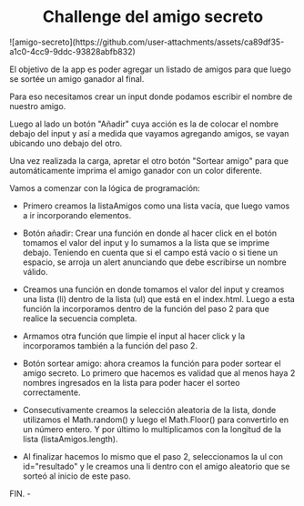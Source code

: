 <h1 align="center">Challenge del amigo secreto</h1>
![amigo-secreto](https://github.com/user-attachments/assets/ca89df35-a1c0-4cc9-9ddc-93828abfb832)

El objetivo de la app es poder agregar un listado de amigos para que luego se sortée un amigo ganador al final.

Para eso necesitamos crear un input donde podamos escribir el nombre de nuestro amigo.

Luego al lado un botón "Añadir" cuya acción es la de colocar el nombre debajo del input y así a medida que vayamos agregando amigos, se vayan ubicando uno debajo del otro.

Una vez realizada la carga, apretar el otro botón "Sortear amigo" para que automáticamente imprima el amigo ganador con un color diferente.

Vamos a comenzar con la lógica de programación:

- Primero creamos la listaAmigos como una lista vacía, que luego vamos a ir incorporando elementos.

- Botón añadir: Crear una función en donde al hacer click en el botón tomamos el valor del input y lo sumamos a la lista que se imprime debajo. Teniendo en cuenta que si el campo está vacío o si tiene un espacio, se arroja un alert anunciando que debe escribirse un nombre válido.

- Creamos una función en donde tomamos el valor del input y creamos una lista (li) dentro de la lista (ul) que está en el index.html. Luego a esta función la incorporamos dentro de la función del paso 2 para que realice la secuencia completa.

- Armamos otra función que limpie el input al hacer click y la incorporamos también a la función del paso 2.

- Botón sortear amigo: ahora creamos la función para poder sortear el amigo secreto. Lo primero que hacemos es validad que al menos haya 2 nombres ingresados en la lista para poder hacer el sorteo correctamente.

- Consecutivamente creamos la selección aleatoria de la lista, donde utilizamos el Math.random() y luego el Math.Floor() para convertirlo en un número entero. Y por último lo multiplicamos con la longitud de la lista (listaAmigos.length).

- Al finalizar hacemos lo mismo que el paso 2, seleccionamos la ul con id="resultado" y le creamos una li dentro con el amigo aleatorio que se sorteó al inicio de este paso.

FIN. -
